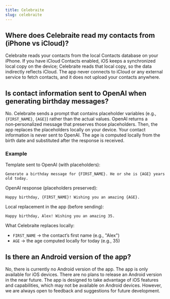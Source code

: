 ```yaml
---
title: Celebraite
slug: celebraite
---
```


## Where does Celebraite read my contacts from (iPhone vs iCloud)?

Celebraite reads your contacts from the local Contacts database on your iPhone. If you have iCloud Contacts enabled, iOS keeps a synchronized local copy on the device; Celebraite reads that local copy, so the data indirectly reflects iCloud. The app never connects to iCloud or any external service to fetch contacts, and it does not upload your contacts anywhere.

## Is contact information sent to OpenAI when generating birthday messages?

No. Celebraite sends a prompt that contains placeholder variables (e.g., `{FIRST_NAME}`, `{AGE}`) rather than the actual values. OpenAI returns a non‑personalized message that preserves those placeholders. Then, the app replaces the placeholders locally on your device. Your contact information is never sent to OpenAI. The age is computed locally from the birth date and substituted after the response is received.

### Example

Template sent to OpenAI (with placeholders):

```text
Generate a birthday message for {FIRST_NAME}. He or she is {AGE} years old today.
```

OpenAI response (placeholders preserved):

```text
Happy birthday, {FIRST_NAME}! Wishing you an amazing {AGE}.
```

Local replacement in the app (before sending):

```text
Happy birthday, Alex! Wishing you an amazing 35.
```

What Celebraite replaces locally:

- `FIRST_NAME` → the contact’s first name (e.g., "Alex")
- `AGE` → the age computed locally for today (e.g., 35)

## Is there an Android version of the app?

No, there is currently no Android version of the app. The app is only available for iOS devices. There are no plans to release an Android version in the near future. The app is designed to take advantage of iOS features and capabilities, which may not be available on Android devices. However, we are always open to feedback and suggestions for future development.
